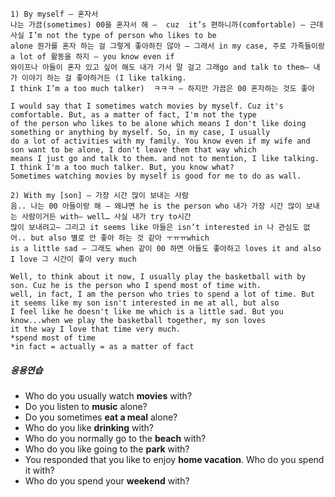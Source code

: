 ```
1) By myself – 혼자서
나는 가끔(sometimes) 00을 혼자서 해 –  cuz  it’s 편하니까(comfortable) – 근데 사실 I’m not the type of person who likes to be
alone 뭔가를 혼자 하는 걸 그렇게 좋아하진 않아 – 그래서 in my case, 주로 가족들이랑 a lot of 활동을 하지 – you know even if
와이프나 아들이 혼자 있고 싶어 해도 내가 가서 말 걸고 그래go and talk to them– 내가 이야기 하는 걸 좋아하거든 (I like talking.
I think I’m a too much talker)  ㅋㅋㅋ – 하지만 가끔은 00 혼자하는 것도 좋아  

I would say that I sometimes watch movies by myself. Cuz it's comfortable. But, as a matter of fact, I'm not the type
of the person who likes to be alone which means I don't like doing something or anything by myself. So, in my case, I usually
do a lot of activities with my family. You know even if my wife and son want to be alone, I don't leave them that way which
means I just go and talk to them. and not to mention, I like talking. I think I'm a too much talker. But, you know what?
Sometimes watching movies by myself is good for me to do as wall.
```
```
2) With my [son] – 가장 시간 많이 보내는 사람
음.. 나는 00 아들이랑 해 – 왜냐면 he is the person who 내가 가장 시간 많이 보내는 사람이거든 with– well… 사실 내가 try to시간  
많이 보내려고– 그리고 it seems like 아들은 isn’t interested in 나 관심도 없어.. but also 별로 안 좋아 하는 것 같아 ㅜㅠㅠwhich  
is a little sad – 그래도 when 같이 00 하면 아들도 좋아하고 loves it and also I love 그 시간이 좋아 very much   

Well, to think about it now, I usually play the basketball with by son. Cuz he is the person who I spend most of time with.
well, in fact, I am the person who tries to spend a lot of time. But it seems like my son isn't interested in me at all, but also
I feel like he doesn't like me which is a little sad. But you know...when we play the basketball together, my son loves
it the way I love that time very much.
*spend most of time
*in fact = actually = as a matter of fact
```
##### 응용연습  
- Who do you usually watch **movies** with?
- Do you listen to **music** alone?
- Do you sometimes **eat a meal** alone?
- Who do you like **drinking** with?
- Who do you normally go to the **beach** with?
- Who do you like going to the **park** with?
- You responded that you like to enjoy **home vacation**. Who do you spend it with?
- Who do you spend your **weekend** with?

